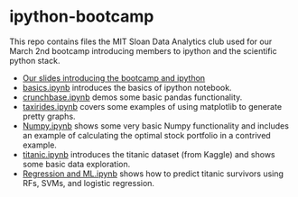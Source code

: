 ipython-bootcamp
================

This repo contains files the MIT Sloan Data Analytics club used for our March 2nd bootcamp introducing members to ipython and the scientific python stack.

* [Our slides introducing the bootcamp and ipython](https://docs.google.com/presentation/d/1lEdoLtiasGcssIlRYpT8jYMYhDLqOTxNLyum1KuIcac/view)
* [basics.ipynb](http://nbviewer.ipython.org/github/MITSloanDataAnalytics/ipython-bootcamp/blob/master/basics.ipynb) introduces the basics of ipython notebook.
* [crunchbase.ipynb](http://nbviewer.ipython.org/github/MITSloanDataAnalytics/ipython-bootcamp/blob/master/crunchbase.ipynb) demos some basic pandas functionality.
* [taxirides.ipynb](http://nbviewer.ipython.org/github/MITSloanDataAnalytics/ipython-bootcamp/blob/master/taxirides.ipynb) covers some examples of using matplotlib to generate pretty graphs.
* [Numpy.ipynb](http://nbviewer.ipython.org/github/MITSloanDataAnalytics/ipython-bootcamp/blob/master/Numpy.ipynb) shows some very basic Numpy functionality and includes an example of calculating the optimal stock portfolio in a contrived example.
* [titanic.ipynb](http://nbviewer.ipython.org/github/MITSloanDataAnalytics/ipython-bootcamp/blob/master/titanic.ipynb) introduces the titanic dataset (from Kaggle) and shows some basic data exploration.
* [Regression and ML.ipynb](http://nbviewer.ipython.org/github/MITSloanDataAnalytics/ipython-bootcamp/blob/master/Regression%20and%20ML.ipynb) shows how to predict titanic survivors using RFs, SVMs, and logistic regression.

